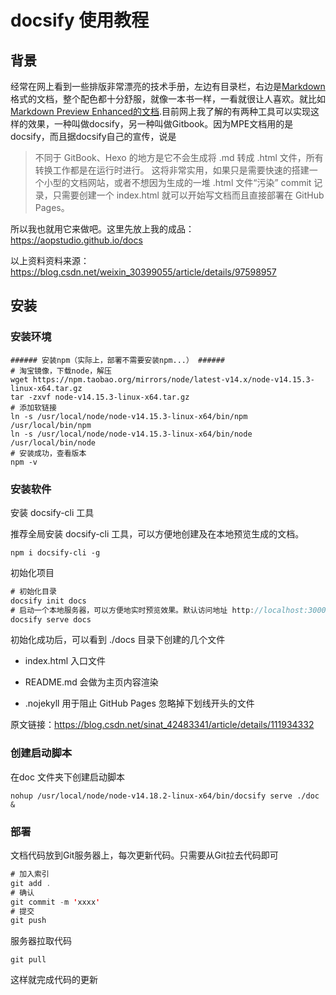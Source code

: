 # docsify 使用教程

## 背景

经常在网上看到一些排版非常漂亮的技术手册，左边有目录栏，右边是[Markdown](https://so.csdn.net/so/search?q=Markdown&spm=1001.2101.3001.7020)格式的文档，整个配色都十分舒服，就像一本书一样，一看就很让人喜欢。就比如[Markdown Preview Enhanced的文档](https://shd101wyy.github.io/markdown-preview-enhanced/#/zh-cn/).目前网上我了解的有两种工具可以实现这样的效果，一种叫做docsify，另一种叫做Gitbook。因为MPE文档用的是docsify，而且据docsify自己的宣传，说是

> 不同于 GitBook、Hexo 的地方是它不会生成将 .md 转成 .html 文件，所有转换工作都是在运行时进行。
> 这将非常实用，如果只是需要快速的搭建一个小型的文档网站，或者不想因为生成的一堆 .html 文件“污染” commit 记录，只需要创建一个 index.html 就可以开始写文档而且直接部署在 GitHub Pages。

所以我也就用它来做吧。这里先放上我的成品：<https://aopstudio.github.io/docs>

以上资料资料来源：https://blog.csdn.net/weixin_30399055/article/details/97598957 

## 安装

###  安装环境

````
###### 安装npm（实际上，部署不需要安装npm...） ######
# 淘宝镜像，下载node，解压
wget https://npm.taobao.org/mirrors/node/latest-v14.x/node-v14.15.3-linux-x64.tar.gz
tar -zxvf node-v14.15.3-linux-x64.tar.gz
# 添加软链接
ln -s /usr/local/node/node-v14.15.3-linux-x64/bin/npm /usr/local/bin/npm
ln -s /usr/local/node/node-v14.15.3-linux-x64/bin/node /usr/local/bin/node
# 安装成功，查看版本
npm -v
````

### 安装软件

安装 docsify-cli 工具

推荐全局安装 docsify-cli 工具，可以方便地创建及在本地预览生成的文档。

`npm i docsify-cli -g`

初始化项目

````Java
# 初始化目录
docsify init docs
# 启动一个本地服务器，可以方便地实时预览效果。默认访问地址 http://localhost:3000
docsify serve docs
````

初始化成功后，可以看到 ./docs 目录下创建的几个文件

- index.html 入口文件

- README.md 会做为主页内容渲染

- .nojekyll 用于阻止 GitHub Pages 忽略掉下划线开头的文件


原文链接：https://blog.csdn.net/sinat_42483341/article/details/111934332

### 创建启动脚本

在doc 文件夹下创建启动脚本

`nohup /usr/local/node/node-v14.18.2-linux-x64/bin/docsify serve ./doc &`

### 部署

文档代码放到Git服务器上，每次更新代码。只需要从Git拉去代码即可
````Java
# 加入索引
git add .
# 确认
git commit -m 'xxxx'
# 提交
git push
````

服务器拉取代码

`git pull`

这样就完成代码的更新

